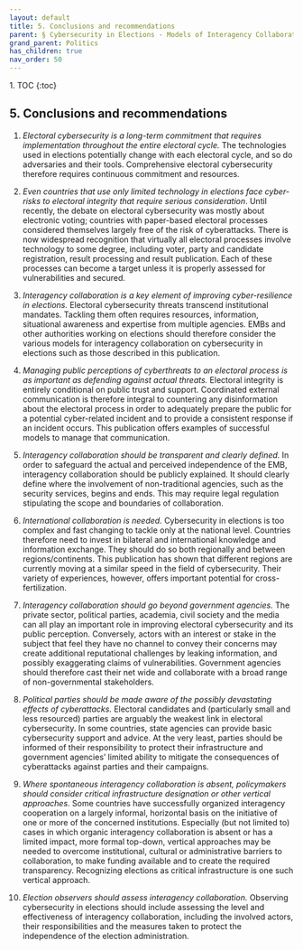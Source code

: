 ```yaml
---
layout: default
title: 5. Conclusions and recommendations 
parent: § Cybersecurity in Elections - Models of Interagency Collaboration  
grand_parent: Politics 
has_children: true
nav_order: 50 
---
```

<style>
.dont-break-out {
  /* These are technically the same, but use both */
  overflow-wrap: break-word;
  word-wrap: break-word;

  -ms-word-break: break-all;
  /* This is the dangerous one in WebKit, as it breaks things wherever */
  word-break: break-all;
  /* Instead use this non-standard one: */
  word-break: break-word;
}
</style>

<div class="dont-break-out" markdown="1">
1. TOC
{:toc}

## 5. Conclusions and recommendations
1. *Electoral cybersecurity is a long-term commitment that requires implementation throughout the entire electoral cycle.*  The technologies used in elections potentially change with each electoral cycle, and so do adversaries and their tools. Comprehensive electoral cybersecurity therefore requires continuous commitment and resources. 

2. *Even countries that use only limited technology in elections face cyber-risks to electoral integrity that require serious consideration*. Until recently, the debate on electoral cybersecurity was mostly about electronic voting; countries with paper-based electoral processes considered themselves largely free of the risk of cyberattacks. There is now widespread recognition that virtually all electoral processes involve technology to some degree, including voter, party and candidate registration, result processing and result publication. Each of these processes can become a target unless it is properly assessed for vulnerabilities and secured. 

3. *Interagency collaboration is a key element of improving cyber-resilience in elections.* Electoral cybersecurity threats transcend institutional mandates. Tackling them often requires resources, information, situational awareness and expertise from multiple agencies. EMBs and other authorities working on elections should therefore consider the various models for interagency collaboration on cybersecurity in elections such as those described in this publication. 

4. *Managing public perceptions of cyberthreats to an electoral process is as important as defending against actual threats.* Electoral integrity is entirely conditional on public trust and support. Coordinated external communication is therefore integral to countering any disinformation about the electoral process in order to adequately prepare the public for a potential cyber-related incident and to provide a consistent response if an incident occurs. This publication offers examples of successful models to manage that communication.

5. *Interagency collaboration should be transparent and clearly defined.* In order to safeguard the actual and perceived independence of the EMB, interagency collaboration should be publicly explained. It should clearly define where the involvement of non-traditional agencies, such as the security services, begins and ends. This may require legal regulation stipulating the scope and boundaries of collaboration. 

6. *International collaboration is needed.* Cybersecurity in elections is too complex and fast changing to tackle only at the national level. Countries therefore need to invest in bilateral and international knowledge and information exchange. They should do so both regionally and between regions/continents. This publication has shown that different regions are currently moving at a similar speed in the field of cybersecurity. Their variety of experiences, however, offers important potential for cross-fertilization. 

7. *Interagency collaboration should go beyond government agencies.* The private sector, political parties, academia, civil society and the media can all play an important role in improving electoral cybersecurity and its public perception. Conversely, actors with an interest or stake in the subject that feel they have no channel to convey their concerns may create additional reputational challenges by leaking information, and possibly exaggerating claims of vulnerabilities. Government agencies should therefore cast their net wide and collaborate with a broad range of non-governmental stakeholders. 

8. *Political parties should be made aware of the possibly devastating effects of cyberattacks.* Electoral candidates and (particularly small and less resourced) parties are arguably the weakest link in electoral cybersecurity. In some countries, state agencies can provide basic cybersecurity support and advice. At the very least, parties should be informed of their responsibility to protect their infrastructure and government agencies’ limited ability to mitigate the consequences of cyberattacks against parties and their campaigns. 

9. *Where spontaneous interagency collaboration is absent, policymakers should consider critical infrastructure designation or other vertical approaches*. Some countries have successfully organized interagency cooperation on a largely informal, horizontal basis on the initiative of one or more of the concerned institutions. Especially (but not limited to) cases in which organic interagency collaboration is absent or has a limited impact, more formal top-down, vertical approaches may be needed to overcome institutional, cultural or administrative barriers to collaboration, to make funding available and to create the required transparency. Recognizing elections as critical infrastructure is one such vertical approach. 

10. *Election observers should assess interagency collaboration.* Observing cybersecurity in elections should include assessing the level and effectiveness of interagency collaboration, including the involved actors, their responsibilities and the measures taken to protect the independence of the election administration.

</div>

